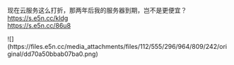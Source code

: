 <p>现在云服务这么打折，那两年后我的服务器到期，岂不是更便宜？<br /><a href="https://s.e5n.cc/kldg" target="_blank" rel="nofollow noopener" translate="no"><span class="invisible">https://</span><span class="">s.e5n.cc/kldg</span><span class="invisible"></span></a><br /><a href="https://s.e5n.cc/86u8" target="_blank" rel="nofollow noopener" translate="no"><span class="invisible">https://</span><span class="">s.e5n.cc/86u8</span><span class="invisible"></span></a></p>
![](https://files.e5n.cc/media_attachments/files/112/555/296/964/809/242/original/dd70a50bbab07ba0.png)